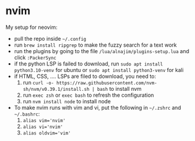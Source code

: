 # nvim

My setup for neovim:  
- pull the repo inside `~/.config`  
- run `brew install ripgrep` to make the fuzzy search for a text work  
- run the plugins by going to the file `/lua/alnajim/plugins-setup.lua` and click `:PackerSync`  
- if the python LSP is failed to download, run `sudo apt install python3.10-venv` for ubuntu or `sudo apt install python3-venv` for kali  
- if HTML, CSS, .... LSPs are filed to download, you need to:  
  1. run `curl -o- https://raw.githubusercontent.com/nvm-sh/nvm/v0.39.1/install.sh | bash` to install nvm  
  2. run `exec zsh` or `exec bash` to refresh the configuration  
  3. run `nvm install node` to install node  
- To make nvim runs with vim and vi, put the following in `~/.zshrc` and `~/.bashrc`:  
  1. `alias vim='nvim'`  
  2. `alias vi='nvim'`  
  3. `alias oldvim='vim'`  
